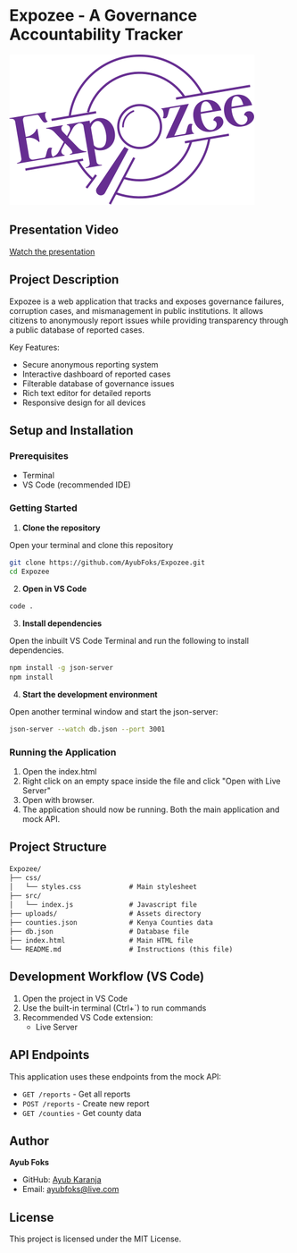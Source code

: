 # Expozee - A Governance Accountability Tracker

![Expozee Logo](./uploads/expozee_purple.svg)

## Presentation Video

[Watch the presentation](./uploads/demo.mp4)

## Project Description

Expozee is a web application that tracks and exposes governance failures, corruption cases, and mismanagement in public institutions. It allows citizens to anonymously report issues while providing transparency through a public database of reported cases.

Key Features:
- Secure anonymous reporting system
- Interactive dashboard of reported cases
- Filterable database of governance issues
- Rich text editor for detailed reports
- Responsive design for all devices

## Setup and Installation

### Prerequisites

- Terminal
- VS Code (recommended IDE)

### Getting Started

1. **Clone the repository**

Open your terminal and clone this repository

```bash
git clone https://github.com/AyubFoks/Expozee.git
cd Expozee
```
2. **Open in VS Code**

```bash
code .
```

3. **Install dependencies**

Open the inbuilt VS Code Terminal and run the following to install dependencies.
```bash
npm install -g json-server
npm install
```

4. **Start the development environment**

Open another terminal window and start the json-server:
```bash
json-server --watch db.json --port 3001
```

### Running the Application

1. Open the index.html
2. Right click on an empty space inside the file and click "Open with Live Server"
3. Open with browser.
4. The application should now be running. Both the main application and mock API.

## Project Structure

```
Expozee/
├── css/
│   └── styles.css            # Main stylesheet
├── src/
│   └── index.js              # Javascript file
├── uploads/                  # Assets directory
├── counties.json             # Kenya Counties data
├── db.json                   # Database file
├── index.html                # Main HTML file
└── README.md                 # Instructions (this file)
```

## Development Workflow (VS Code)

1. Open the project in VS Code
2. Use the built-in terminal (Ctrl+`) to run commands
3. Recommended VS Code extension:
   - Live Server

## API Endpoints

This application uses these endpoints from the mock API:

- `GET /reports` - Get all reports
- `POST /reports` - Create new report
- `GET /counties` - Get county data

## Author

**Ayub Foks**  
- GitHub: [Ayub Karanja](https://github.com/AyubFoks)
- Email: ayubfoks@live.com

## License

This project is licensed under the MIT License.